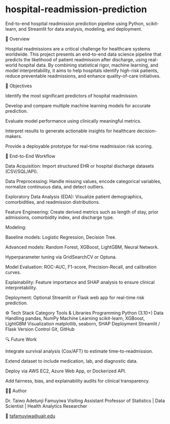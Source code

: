 # hospital-readmission-prediction
End-to-end hospital readmission prediction pipeline using Python, scikit-learn, and Streamlit for data analysis, modeling, and deployment.

📘 Overview

Hospital readmissions are a critical challenge for healthcare systems worldwide.
This project presents an end-to-end data science pipeline that predicts the likelihood of patient readmission after discharge, using real-world hospital data.
By combining statistical rigor, machine learning, and model interpretability, it aims to help hospitals identify high-risk patients, reduce preventable readmissions, and enhance quality-of-care initiatives.

🎯 Objectives

Identify the most significant predictors of hospital readmission.

Develop and compare multiple machine learning models for accurate prediction.

Evaluate model performance using clinically meaningful metrics.

Interpret results to generate actionable insights for healthcare decision-makers.

Provide a deployable prototype for real-time readmission risk scoring.

🧩 End-to-End Workflow

Data Acquisition: Import structured EHR or hospital discharge datasets (CSV/SQL/API).

Data Preprocessing: Handle missing values, encode categorical variables, normalize continuous data, and detect outliers.

Exploratory Data Analysis (EDA): Visualize patient demographics, comorbidities, and readmission distributions.

Feature Engineering: Create derived metrics such as length of stay, prior admissions, comorbidity index, and discharge type.

Modeling:

Baseline models: Logistic Regression, Decision Tree.

Advanced models: Random Forest, XGBoost, LightGBM, Neural Network.

Hyperparameter tuning via GridSearchCV or Optuna.

Model Evaluation: ROC-AUC, F1-score, Precision-Recall, and calibration curves.

Explainability: Feature importance and SHAP analysis to ensure clinical interpretability.

Deployment: Optional Streamlit or Flask web app for real-time risk prediction.

⚙️ Tech Stack
Category	Tools & Libraries
Programming	Python (3.10+)
Data Handling	pandas, NumPy
Machine Learning	scikit-learn, XGBoost, LightGBM
Visualization	matplotlib, seaborn, SHAP
Deployment	Streamlit / Flask
Version Control	Git, GitHub

🔍 Future Work

Integrate survival analysis (Cox/AFT) to estimate time-to-readmission.

Extend dataset to include medication, lab, and diagnostic data.

Deploy via AWS EC2, Azure Web App, or Dockerized API.

Add fairness, bias, and explainability audits for clinical transparency.



👨‍⚕️ Author

Dr. Taiwo Adetunji Famuyiwa
Visiting Assistant Professor of Statistics | Data Scientist | Health Analytics Researcher

📧 tafamuyiwa@ualr.edu
